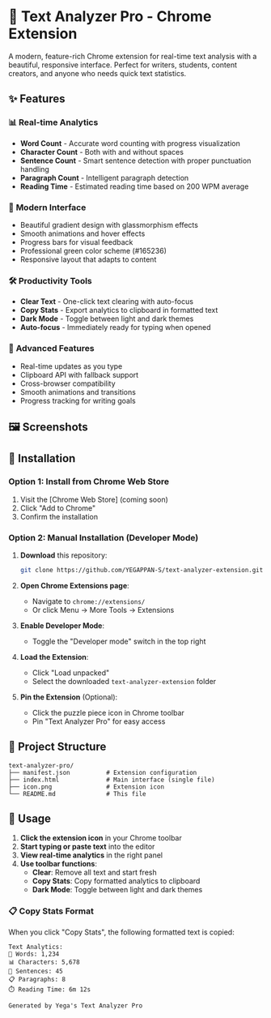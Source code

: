 # 📝 Text Analyzer Pro - Chrome Extension

A modern, feature-rich Chrome extension for real-time text analysis with a beautiful, responsive interface. Perfect for writers, students, content creators, and anyone who needs quick text statistics.

## ✨ Features

### 📊 **Real-time Analytics**
- **Word Count** - Accurate word counting with progress visualization
- **Character Count** - Both with and without spaces
- **Sentence Count** - Smart sentence detection with proper punctuation handling
- **Paragraph Count** - Intelligent paragraph detection
- **Reading Time** - Estimated reading time based on 200 WPM average

### 🎨 **Modern Interface**
- Beautiful gradient design with glassmorphism effects
- Smooth animations and hover effects
- Progress bars for visual feedback
- Professional green color scheme (#165236)
- Responsive layout that adapts to content

### 🛠️ **Productivity Tools**
- **Clear Text** - One-click text clearing with auto-focus
- **Copy Stats** - Export analytics to clipboard in formatted text
- **Dark Mode** - Toggle between light and dark themes
- **Auto-focus** - Immediately ready for typing when opened

### 🚀 **Advanced Features**
- Real-time updates as you type
- Clipboard API with fallback support
- Cross-browser compatibility
- Smooth animations and transitions
- Progress tracking for writing goals

## 🖼️ Screenshots

## 🚀 Installation

### Option 1: Install from Chrome Web Store
1. Visit the [Chrome Web Store] (coming soon)
2. Click "Add to Chrome"
3. Confirm the installation

### Option 2: Manual Installation (Developer Mode)
1. **Download** this repository:
   ```bash
   git clone https://github.com/YEGAPPAN-S/text-analyzer-extension.git
   ```

2. **Open Chrome Extensions page**:
   - Navigate to `chrome://extensions/`
   - Or click Menu → More Tools → Extensions

3. **Enable Developer Mode**:
   - Toggle the "Developer mode" switch in the top right

4. **Load the Extension**:
   - Click "Load unpacked"
   - Select the downloaded `text-analyzer-extension` folder

5. **Pin the Extension** (Optional):
   - Click the puzzle piece icon in Chrome toolbar
   - Pin "Text Analyzer Pro" for easy access

## 📁 Project Structure

```
text-analyzer-pro/
├── manifest.json          # Extension configuration
├── index.html             # Main interface (single file)
├── icon.png               # Extension icon
└── README.md              # This file
```

## 🎯 Usage

1. **Click the extension icon** in your Chrome toolbar
2. **Start typing or paste text** into the editor
3. **View real-time analytics** in the right panel
4. **Use toolbar functions**:
   - **Clear**: Remove all text and start fresh
   - **Copy Stats**: Copy formatted analytics to clipboard
   - **Dark Mode**: Toggle between light and dark themes

### 📋 Copy Stats Format
When you click "Copy Stats", the following formatted text is copied:
```
Text Analytics:
📝 Words: 1,234
📊 Characters: 5,678
📄 Sentences: 45
📋 Paragraphs: 8
⏱️ Reading Time: 6m 12s

Generated by Yega's Text Analyzer Pro
